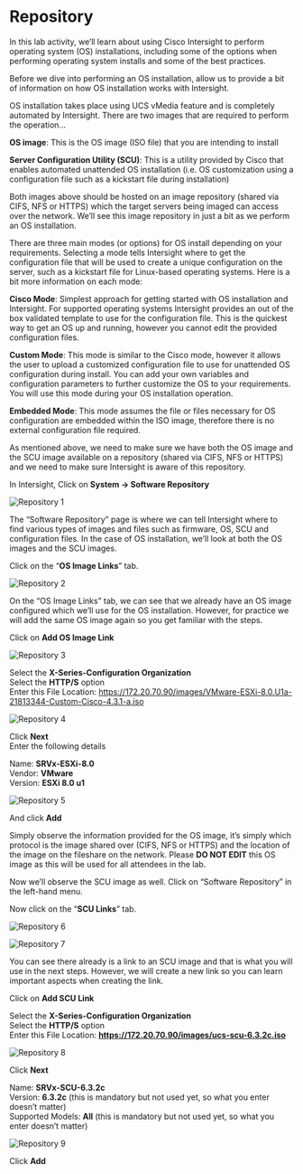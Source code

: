 # Repository

In this lab activity, we’ll learn about using Cisco Intersight to perform operating system (OS) installations, including some of the options when performing operating system installs and some of the best practices.

Before we dive into performing an OS installation, allow us to provide a bit of information on how OS installation works with Intersight.

OS installation takes place using UCS vMedia feature and is completely automated by Intersight. There are two images that are required to perform the operation…

**OS image**: This is the OS image (ISO file) that you are intending to install

**Server Configuration Utility (SCU)**: This is a utility provided by Cisco that enables automated unattended OS installation (i.e. OS customization using a configuration file such as a kickstart file during installation)

Both images above should be hosted on an image repository (shared via CIFS, NFS or HTTPS) which the target servers being imaged can access over the network. We’ll see this image repository in just a bit as we perform an OS installation.

There are three main modes (or options) for OS install depending on your requirements. Selecting a mode tells Intersight where to get the configuration file that will be used to create a unique configuration on the server, such as a kickstart file for Linux-based operating systems. Here is a bit more information on each mode:

**Cisco Mode**: Simplest approach for getting started with OS installation and Intersight. For supported operating systems Intersight provides an out of the box validated template to use for the configuration file. This is the quickest way to get an OS up and running, however you cannot edit the provided configuration files.

**Custom Mode**: This mode is similar to the Cisco mode, however it allows the user to upload a customized configuration file to use for unattended OS configuration during install. You can add your own variables and configuration parameters to further customize the OS to your requirements. You will use this mode during your OS installation operation.

**Embedded Mode**: This mode assumes the file or files necessary for OS configuration are embedded within the ISO image, therefore there is no external configuration file required.

As mentioned above, we need to make sure we have both the OS image and the SCU image available on a repository (shared via CIFS, NFS or HTTPS) and we need to make sure Intersight is aware of this repository.

In Intersight, Click on **System -> Software Repository**

![Repository 1](./Repository1.png "Repository 1")

The “Software Repository” page is where we can tell Intersight where to find various types of images and files such as firmware, OS, SCU and configuration files. In the case of OS installation, we’ll look at both the OS images and the SCU images.

Click on the “**OS Image Links**” tab.

![Repository 2](./Repository2.png "Repository 2")

On the “OS Image Links” tab, we can see that we already have an OS image configured which we’ll use for the OS installation. However, for practice we will add the same OS image again so you get familiar with the steps.

Click on **Add OS Image Link**

![Repository 3](./Repository3.png "Repository 3")

Select the **X-Series-Configuration Organization**  
Select the **HTTP/S** option  
Enter this File Location: https://172.20.70.90/images/VMware-ESXi-8.0.U1a-21813344-Custom-Cisco-4.3.1-a.iso  

![Repository 4](./Repository4.png "Repository 4")

Click **Next**  
Enter the following details

Name: **SRVx-ESXi-8.0**  
Vendor: **VMware**  
Version: **ESXi 8.0 u1**  

![Repository 5](./Repository5.png "Repository 5")

And click **Add**

Simply observe the information provided for the OS image, it’s simply which protocol is the image shared over (CIFS, NFS or HTTPS) and the location of the image on the fileshare on the network. Please **DO NOT EDIT** this OS image as this will be used for all attendees in the lab.

Now we’ll observe the SCU image as well. Click on “Software Repository” in the left-hand menu.

Now click on the “**SCU Links**” tab.

![Repository 6](./Repository6.png "Repository 6")

![Repository 7](./Repository7.png "Repository 7")

You can see there already is a link to an SCU image and that is what you will use in the next steps. However, we will create a new link so you can learn important aspects when creating the link.

Click on **Add SCU Link**

Select the **X-Series-Configuration Organization**  
Select the **HTTP/S** option  
Enter this File Location: **https://172.20.70.90/images/ucs-scu-6.3.2c.iso**  

![Repository 8](./Repository8.png "Repository 8")

Click **Next**

Name: **SRVx-SCU-6.3.2c**  
Version: **6.3.2c** (this is mandatory but not used yet, so what you enter doesn’t matter)  
Supported Models: **All** (this is mandatory but not used yet, so what you enter doesn’t matter)  

![Repository 9](./Repository9.png "Repository 9")

Click **Add**
